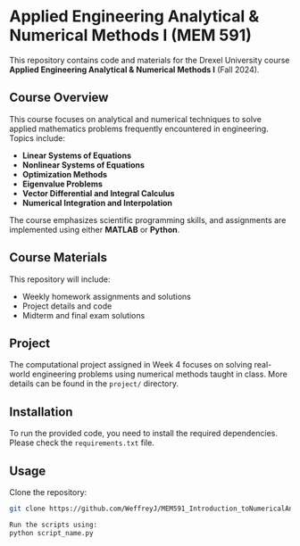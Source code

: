 # Applied Engineering Analytical & Numerical Methods I (MEM 591)

This repository contains code and materials for the Drexel University course **Applied Engineering Analytical & Numerical Methods I** (Fall 2024).

## Course Overview
This course focuses on analytical and numerical techniques to solve applied mathematics problems frequently encountered in engineering. Topics include:
- **Linear Systems of Equations**
- **Nonlinear Systems of Equations**
- **Optimization Methods**
- **Eigenvalue Problems**
- **Vector Differential and Integral Calculus**
- **Numerical Integration and Interpolation**

The course emphasizes scientific programming skills, and assignments are implemented using either **MATLAB** or **Python**.

## Course Materials
This repository will include:
- Weekly homework assignments and solutions
- Project details and code
- Midterm and final exam solutions

## Project
The computational project assigned in Week 4 focuses on solving real-world engineering problems using numerical methods taught in class. More details can be found in the `project/` directory.

## Installation
To run the provided code, you need to install the required dependencies. Please check the `requirements.txt` file.

## Usage
Clone the repository:
```bash
git clone https://github.com/WeffreyJ/MEM591_Introduction_toNumericalAnalysis

Run the scripts using:
python script_name.py

